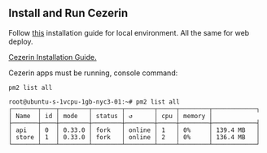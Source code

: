 ## Install and Run Cezerin

Follow [this](https://github.com/Cezerin2/cezerin2/blob/master/docs/using-source-code.md) installation guide for local environment.
All the same for web deploy.

[Cezerin Installation Guide.](https://github.com/Cezerin2/cezerin2/blob/master/docs/using-source-code.md)

Cezerin apps must be running, console command:

```
pm2 list all
```

```
root@ubuntu-s-1vcpu-1gb-nyc3-01:~# pm2 list all
┌───────┬────┬────────┬────────┬────────┬─────┬────────┬────────────┐
│ Name  │ id │ mode   │ status │ ↺      │ cpu │ memory │
├───────┼────┼────────┼────────┼────────┼─────┼────────┼────────────┤
│ api   │ 0  │ 0.33.0 │ fork   │ online │ 1   │ 0%     │ 139.4 MB   │
│ store │ 1  │ 0.33.0 │ fork   │ online │ 2   │ 0%     │ 136.4 MB   │
└───────┴────┴────────┴────────┴────────┴─────┴────────┴────────────┘

```

